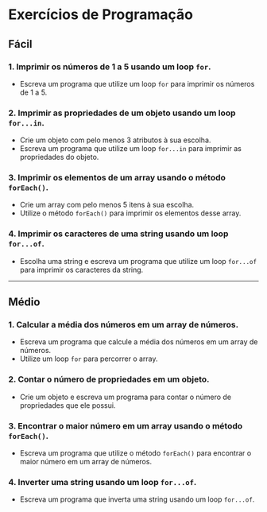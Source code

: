 # Exercícios de Programação

## Fácil

### 1. Imprimir os números de 1 a 5 usando um loop `for`.
- Escreva um programa que utilize um loop `for` para imprimir os números de 1 a 5.

### 2. Imprimir as propriedades de um objeto usando um loop `for...in`.
- Crie um objeto com pelo menos 3 atributos à sua escolha.
- Escreva um programa que utilize um loop `for...in` para imprimir as propriedades do objeto.

### 3. Imprimir os elementos de um array usando o método `forEach()`.
- Crie um array com pelo menos 5 itens à sua escolha.
- Utilize o método `forEach()` para imprimir os elementos desse array.

### 4. Imprimir os caracteres de uma string usando um loop `for...of`.
- Escolha uma string e escreva um programa que utilize um loop `for...of` para imprimir os caracteres da string.

---

## Médio

### 1. Calcular a média dos números em um array de números.
- Escreva um programa que calcule a média dos números em um array de números.
- Utilize um loop `for` para percorrer o array.

### 2. Contar o número de propriedades em um objeto.
- Crie um objeto e escreva um programa para contar o número de propriedades que ele possui.

### 3. Encontrar o maior número em um array usando o método `forEach()`.
- Escreva um programa que utilize o método `forEach()` para encontrar o maior número em um array de números.

### 4. Inverter uma string usando um loop `for...of`.
- Escreva um programa que inverta uma string usando um loop `for...of`.
